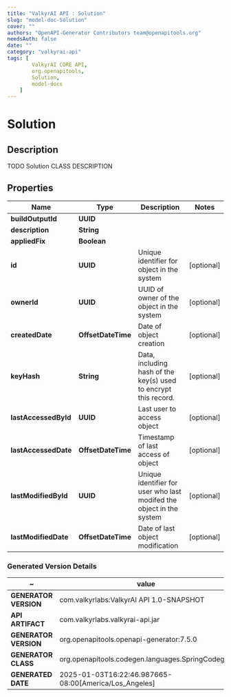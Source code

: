 ```yaml
---
title: "ValkyrAI API : Solution"
slug: "model-doc-Solution"
cover: ""
authors: "OpenAPI-Generator Contributors team@openapitools.org"
needsAuth: false
date: ""
category: "valkyrai-api"
tags: [
        ValkyrAI CORE API,
        org.openapitools,
        Solution,
        model-docs
    ]
---
```


# Solution


## Description
TODO Solution CLASS DESCRIPTION

## Properties

| Name | Type | Description | Notes |
|------------ | ------------- | ------------- | -------------|
|**buildOutputId** | **UUID** |  |  |
|**description** | **String** |  |  |
|**appliedFix** | **Boolean** |  |  |
|**id** | **UUID** | Unique identifier for object in the system |  [optional] |
|**ownerId** | **UUID** | UUID of owner of the object in the system |  [optional] |
|**createdDate** | **OffsetDateTime** | Date of object creation |  [optional] |
|**keyHash** | **String** | Data, including hash of the key(s) used to encrypt this record. |  [optional] |
|**lastAccessedById** | **UUID** | Last user to access object |  [optional] |
|**lastAccessedDate** | **OffsetDateTime** | Timestamp of last access of object |  [optional] |
|**lastModifiedById** | **UUID** | Unique identifier for user who last modifed the object in the system |  [optional] |
|**lastModifiedDate** | **OffsetDateTime** | Date of last object modification |  [optional] |


### Generated Version Details

~ | value
------------- | -------------
**GENERATOR VERSION** | com.valkyrlabs:ValkyrAI API 1.0-SNAPSHOT
**API ARTIFACT** | com.valkyrlabs.valkyrai-api.jar
**GENERATOR VERSION** | org.openapitools.openapi-generator:7.5.0
**GENERATOR CLASS** | org.openapitools.codegen.languages.SpringCodegen
**GENERATED DATE** | 2025-01-03T16:22:46.987665-08:00[America/Los_Angeles]
